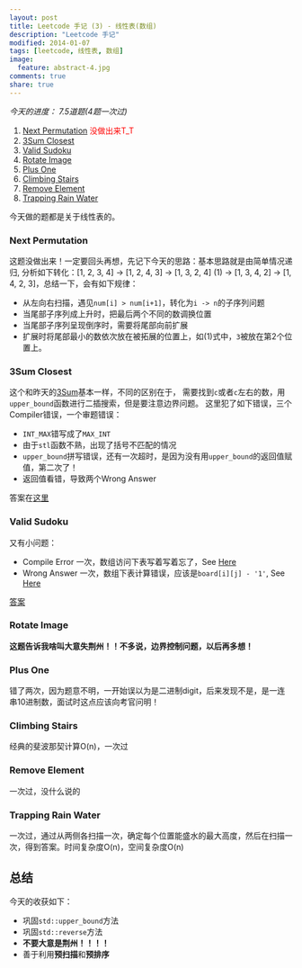 ```yaml
---
layout: post
title: Leetcode 手记 (3) - 线性表(数组)
description: "Leetcode 手记"
modified: 2014-01-07
tags: [leetcode, 线性表, 数组]
image:
  feature: abstract-4.jpg
comments: true
share: true
---
```


*今天的进度： 7.5道题(4题一次过)*

1. [Next Permutation](http://oj.leetcode.com/problems/next-permutation/) <font color="red">没做出来T_T</font>
2. [3Sum Closest](http://oj.leetcode.com/problems/3sum-closest/)
3. [Valid Sudoku](http://oj.leetcode.com/problems/valid-sudoku/)
4. [Rotate Image](http://oj.leetcode.com/problems/rotate-image/)
5. [Plus One](http://oj.leetcode.com/problems/plus-one/)
6. [Climbing Stairs](http://oj.leetcode.com/problems/climbing-stairs/)
7. [Remove Element](http://oj.leetcode.com/problems/remove-element/)
8. [Trapping Rain Water](http://oj.leetcode.com/problems/trapping-rain-water/)

今天做的题都是关于线性表的。

### Next Permutation ###
这题没做出来！一定要回头再想，先记下今天的思路：基本思路就是由简单情况递归, 分析如下转化：[1, 2, 3, 4] -> [1, 2, 4, 3] -> [1, 3, 2, 4] (1) -> [1, 3, 4, 2] -> [1, 4, 2, 3]，总结一下，会有如下规律：

* 从左向右扫描，遇见`num[i] > num[i+1]`，转化为`i -> n`的子序列问题
* 当尾部子序列成上升时，把最后两个不同的数调换位置
* 当尾部子序列呈现倒序时，需要将尾部向前扩展
* 扩展时将尾部最小的数依次放在被拓展的位置上，如(1)式中，`3`被放在第2个位置上。

### 3Sum Closest ###
这个和昨天的[3Sum](http://oj.leetcode.com/problems/3sum/)基本一样，不同的区别在于，
需要找到`c`或者`c`左右的数，用`upper_bound`函数进行二插搜索，但是要注意边界问题。
这里犯了如下错误，三个Compiler错误，一个审题错误：

* `INT_MAX`错写成了`MAX_INT`
* 由于`stl`函数不熟，出现了括号不匹配的情况
* `upper_bound`拼写错误，还有一次超时，是因为没有用`upper_bound`的返回值赋值，第二次了！
* 返回值看错，导致两个Wrong Answer

答案在[这里](http://oj.leetcode.com/submissions/detail/2544218/)

### Valid Sudoku ###
又有小问题：

* Compile Error 一次，数组访问下表写着写着忘了，See [Here](http://oj.leetcode.com/submissions/detail/2546118/)
* Wrong Answer 一次，数组下表计算错误，应该是`board[i][j] - '1'`, See [Here](http://oj.leetcode.com/submissions/detail/2546121/)

[答案](http://oj.leetcode.com/submissions/detail/2546121/)

### Rotate Image ###
**这题告诉我啥叫大意失荆州！！不多说，边界控制问题，以后再多想！**

### Plus One ###
错了两次，因为题意不明，一开始误以为是二进制digit，后来发现不是，是一连串10进制数，面试时这点应该向考官问明！

### Climbing Stairs ###
经典的斐波那契计算O(n)，一次过

### Remove Element ###
一次过，没什么说的

### Trapping Rain Water ###
一次过，通过从两侧各扫描一次，确定每个位置能盛水的最大高度，然后在扫描一次，得到答案。时间复杂度O(n)，空间复杂度O(n)

## 总结 ##
今天的收获如下： 

* 巩固`std::upper_bound`方法
* 巩固`std::reverse`方法
* **不要大意是荆州！！！！**
* 善于利用**预扫描**和**预排序**

